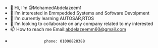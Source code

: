 - 👋 Hi, I’m @MohamedAbdelazeem1
- 👀 I’m interested in Emmpedded Systems and Software Devolpment 
- 🌱 I’m currently learning AUTOSAR,RTOS
- 💞️ I’m looking to collaborate on any company related to my interested 
- 📫 How to reach me Email:abdelazeemm60@gmail.com
-                    phone: 01098828388

<!---
MohamedAbdelazeem1/MohamedAbdelazeem1 is a ✨ special ✨ repository because its `README.md` (this file) appears on your GitHub profile.
You can click the Preview link to take a look at your changes.
--->
